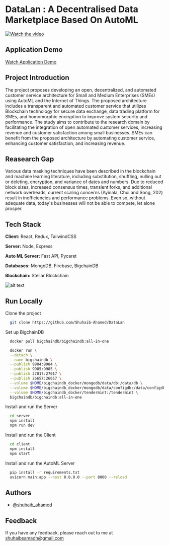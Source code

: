# DataLan : A Decentralised Data Marketplace Based On AutoML

[![Watch the video](https://firebasestorage.googleapis.com/v0/b/shuhaib-ahamed.appspot.com/o/Screenshot%202023-04-13%20200304.png?alt=media&token=ab6d0cba-b8b2-4e8b-bb39-4a4880360e4a)](https://www.youtube.com/watch?v=eN1mG4_x-Zo)

## Application Demo

[Watch Application Demo](https://www.youtube.com/watch?v=eN1mG4_x-Zo)

## Project Introduction


The project proposes developing an open, decentralized, and automated customer service architecture for Small and Medium Enterprises (SMEs) using AutoML and the Internet of Things. The proposed architecture includes a transparent and automated customer service that utilizes Blockchain technology for secure data exchange, data trading platform for SMEs, and homomorphic encryption to improve system security and performance. The study aims to contribute to the research domain by facilitating the integration of open automated customer services, increasing revenue and customer satisfaction among small businesses. SMEs can benefit from the proposed architecture by automating customer service, enhancing customer satisfaction, and increasing revenue.

## Reasearch Gap

Various data masking techniques have been described in the blockchain and machine learning literature, including substitution, shuffling, nulling out or deleting, encryption, and variance of dates and numbers. Due to reduced block sizes, increased consensus times, transient forks, and additional network overheads, current scaling concerns (Ayinala, Choi and Song, 202) result in inefficiencies and performance problems. Even so, without adequate data, today's businesses will not be able to compete, let alone prosper.

## Tech Stack

**Client:** React, Redux, TailwindCSS

**Server:** Node, Express

**Auto ML Server:** Fast API, Pycaret

**Databases:** MongoDB, Firebase, BigchainDB

**Blockchain:** Stellar Blockchain

![alt text](https://firebasestorage.googleapis.com/v0/b/shuhaib-ahamed.appspot.com/o/Demo.gif?alt=media&token=ce7551c6-70b5-433b-b36c-6cb4d602a81f)

## Run Locally

Clone the project

```bash
  git clone https://github.com/Shuhaib-Ahamed/DataLan
```

Set up BigchainDB

```bash
  docker pull bigchaindb/bigchaindb:all-in-one
```

```bash
  docker run \
  --detach \
  --name bigchaindb \
  --publish 9984:9984 \
  --publish 9985:9985 \
  --publish 27017:27017 \
  --publish 26657:26657 \
  --volume $HOME/bigchaindb_docker/mongodb/data/db:/data/db \
  --volume $HOME/bigchaindb_docker/mongodb/data/configdb:/data/configdb \
  --volume $HOME/bigchaindb_docker/tendermint:/tendermint \
  bigchaindb/bigchaindb:all-in-one
```

Install and run the Server

```bash
  cd server
  npm install
  npm run dev
```

Install and run the Client

```bash
  cd client
  npm install
  npm start
```

Install and run the AutoML Server

```bash
  pip install -r requirements.txt
  uvicorn main:app --host 0.0.0.0 --port 8000 --reload
```

## Authors

- [@shuhaib_ahamed](https://github.com/Shuhaib-Ahamed)

## Feedback

If you have any feedback, please reach out to me at shuhaibsamadh@gmail.com
